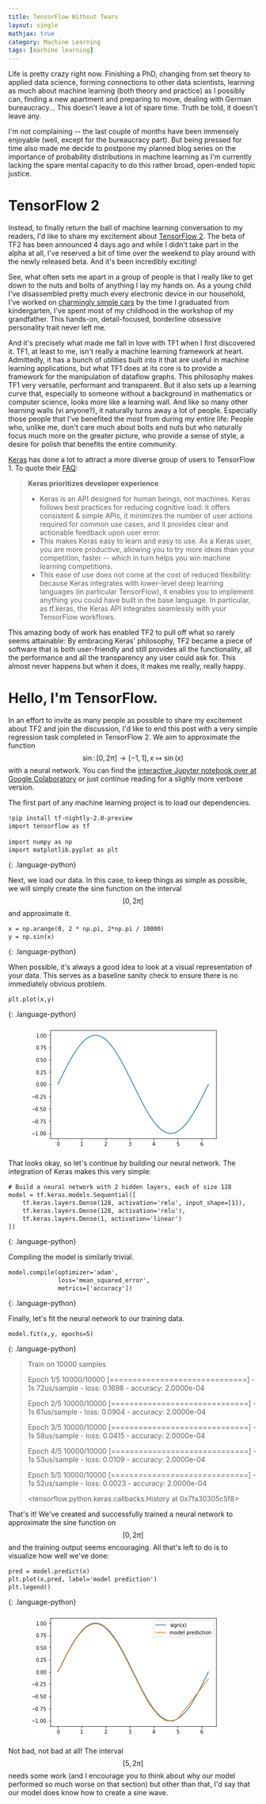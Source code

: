 ```yaml
---
title: TensorFlow Without Tears
layout: single
mathjax: true
category: Machine Learning
tags: [machine learning]
---
```


Life is pretty crazy right now. Finishing a PhD, changing from set theory to applied data science, forming connections to other data scientists, learning as much about machine learning (both theory and practice) as I possibly can, finding a new apartment and preparing to move, dealing with German bureaucracy... This doesn't leave a lot of spare time. Truth be told, it doesn't leave any.

I'm not complaining -- the last couple of months have been immensely enjoyable (well, except for the bureaucracy part). But being pressed for time also made me decide to postpone my planned blog series on the importance of probability distributions in machine learning as I'm currently lacking the spare mental capacity to do this rather broad, open-ended topic justice.

# TensorFlow 2

Instead, to finally return the ball of machine learning conversation to my readers, I'd like to share my excitement about [TensorFlow 2](https://www.tensorflow.org/beta/). The beta of TF2 has been announced 4 days ago and while I didn't take part in the alpha at all, I've reserved a bit of time over the weekend to play around with the newly released beta. And it's been incredibly exciting!

See, what often sets me apart in a group of people is that I really like to get down to the nuts and bolts of anything I lay my hands on. As a young child I've disassembled pretty much every electronic device in our household, I've worked on [charmingly simple cars](https://en.wikipedia.org/wiki/Trabant) by the time I graduated from kindergarten, I've spent most of my childhood in the workshop of my grandfather. This hands-on, detail-focused, borderline obsessive personality trait never left me.

And it's precisely what made me fall in love with TF1 when I first discovered it. TF1, at least to me, isn't really a machine learning framework at heart. Admittedly, it has a bunch of utilities built into it that are useful in machine learning applications, but what TF1 does at its core is to provide a framework for the manipulation of dataflow graphs. This philosophy makes TF1 very versatile, performant and transparent. But it also sets up a learning curve that, especially to someone without a background in mathematics or computer science, looks more like a learning wall. And like so many other learning walls (vi anyone?), it naturally turns away a lot of people. Especially those people that I've benefited the most from during my entire life: People who, unlike me, don't care much about bolts and nuts but who naturally focus much more on the greater picture, who provide a sense of style, a desire for polish that benefits the entire community.

[Keras](https://keras.io/) has done a lot to attract a more diverse group of users to TensorFlow 1. To quote their [FAQ](https://keras.io/why-use-keras/):

> **Keras prioritizes developer experience**
>
> - Keras is an API designed for human beings, not machines. Keras follows best practices for reducing cognitive load: it offers consistent & simple APIs, it minimizes the number of user actions required for common use cases, and it provides clear and actionable feedback upon user error.
> - This makes Keras easy to learn and easy to use. As a Keras user, you are more productive, allowing you to try more ideas than your competition, faster -- which in turn helps you win machine learning competitions.
> - This ease of use does not come at the cost of reduced flexibility: because Keras integrates with lower-level deep learning languages (in particular TensorFlow), it enables you to implement anything you could have built in the base language. In particular, as tf.keras, the Keras API integrates seamlessly with your TensorFlow workflows.

This amazing body of work has enabled TF2 to pull off what so rarely seems attainable: By embracing Keras' philosophy, TF2 became a piece of software that is both user-friendly and still provides all the functionality, all the performance and all the transparency any user could ask for. This almost never happens but when it does, it makes me really, really happy.

# Hello, I'm TensorFlow.

In an effort to invite as many people as possible to share my excitement about TF2 and join the discussion, I'd like to end this post with a very simple regression task completed in TensorFlow 2. We aim to approximate the function $$\sin \colon [0, 2 \pi] \to [-1, 1], x \mapsto \sin (x)$$ with a neural network. You can find the [interactive Jupyter notebook over at Google Colaboratory](https://colab.research.google.com/drive/1b1Lil2bfpT--axFKgd2z-2LeIkCv0z5Y) or just continue reading for a slighly more verbose version.

The first part of any machine learning project is to load our dependencies.

~~~
!pip install tf-nightly-2.0-preview
import tensorflow as tf

import numpy as np
import matplotlib.pyplot as plt
~~~
{: .language-python}

Next, we load our data. In this case, to keep things as simple as possible, we will simply create the sine function on the interval $$[0, 2 \pi]$$ and approximate it.

~~~
x = np.arange(0, 2 * np.pi, 2*np.pi / 10000)
y = np.sin(x)
~~~
{: .language-python}

When possible, it's always a good idea to look at a visual representation of your data. This serves as a baseline sanity check to ensure there is no immediately obvious problem. 

~~~
plt.plot(x,y)
~~~
{: .language-python}

<figure style="align: center">
  <img src="/images/diagrams/sine.png" style="max-width: 400px;" alt="graph of the sine function"/>
</figure>

That looks okay, so let's continue by building our neural network. The integration of Keras makes this very simple:

~~~
# Build a neural network with 2 hidden layers, each of size 128
model = tf.keras.models.Sequential([
    tf.keras.layers.Dense(128, activation='relu', input_shape=[1]),
    tf.keras.layers.Dense(128, activation='relu'),
    tf.keras.layers.Dense(1, activation='linear')
])
~~~
{: .language-python}

Compiling the model is similarly trivial.

~~~
model.compile(optimizer='adam',
              loss='mean_squared_error',
              metrics=['accuracy'])
~~~
{: .language-python}

Finally, let's fit the neural network to our training data.

~~~
model.fit(x,y, epochs=5)
~~~
{: .language-python}

> Train on 10000 samples
>
> Epoch 1/5
> 10000/10000 [==============================] - 1s 72us/sample - loss: 0.1698 - accuracy: 2.0000e-04
>
> Epoch 2/5
> 10000/10000 [==============================] - 1s 61us/sample - loss: 0.0904 - accuracy: 2.0000e-04
>
> Epoch 3/5
> 10000/10000 [==============================] - 1s 58us/sample - loss: 0.0415 - accuracy: 2.0000e-04
>
> Epoch 4/5
> 10000/10000 [==============================] - 1s 53us/sample - loss: 0.0109 - accuracy: 2.0000e-04
>
> Epoch 5/5
> 10000/10000 [==============================] - 1s 52us/sample - loss: 0.0023 - accuracy: 2.0000e-04
> 
> <tensorflow.python.keras.callbacks.History at 0x7fa30305c5f8>

That's it! We've created and successfully trained a neural network to approximate the sine function on $$[0, 2 \pi]$$ and the training output seems encouraging. All that's left to do is to visualize how well we've done:

~~~
pred = model.predict(x)
plt.plot(x,pred, label='model prediction')
plt.legend()
~~~
{: .language-python}

<figure style="align: center">
  <img src="/images/diagrams/since_prediction.png" style="max-width: 400px;" alt="prediction of the sine function"/>
</figure>


Not bad, not bad at all! The interval $$[5,2 \pi]$$ needs some work (and I encourage you to think about why our model performed so much worse on that section) but other than that, I'd say that our model does know how to create a sine wave.
